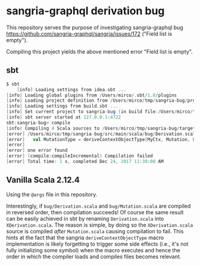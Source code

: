 # sangria-graphql derivation bug

This repository serves the purpose of investigating sangria-graphql bug https://github.com/sangria-graphql/sangria/issues/172 ("Field list is empty").

Compiling this project yields the above mentioned error "Field list is empty".

## sbt

```sbt
$ sbt
	[info] Loading settings from idea.sbt ...
[info] Loading global plugins from /Users/mirco/.sbt/1.0/plugins
[info] Loading project definition from /Users/mirco/tmp/sangria-bug/project
[info] Loading settings from build.sbt ...
[info] Set current project to sangria-bug (in build file:/Users/mirco/tmp/sangria-bug/)
[info] sbt server started at 127.0.0.1:4722
sbt:sangria-bug> compile
[info] Compiling 4 Scala sources to /Users/mirco/tmp/sangria-bug/target/scala-2.12/classes ...
[error] /Users/mirco/tmp/sangria-bug/src/main/scala/bug/Derivation.scala:6:68: Field list is empty
[error]   val MutationType = deriveContextObjectType[MyCtx, Mutation, Unit](_.mutation)
[error]                                                                    ^
[error] one error found
[error] (compile:compileIncremental) Compilation failed
[error] Total time: 1 s, completed Dec 24, 2017 11:30:08 AM
```

## Vanilla Scala 2.12.4

Using the `@args` file in this repository.

Interestingly, if `bug/Derivation.scala` and `bug/Mutation.scala` are compiled in reversed order, then compilation succeeds! Of course the same result can be easily achieved in sbt by renaming `Derivation.scala` into `XDerivation.scala`. The reason is simple, by doing so the `XDerivation.scala` source is compiled *after* `Mutation.scala` causing compilation to fail. This hints at the fact that the sangria `deriveContextObjectType` macro implementation is likely forgetting to trigger some side effects (i.e., it's not fully initializing some symbol) when the macro executes and hence the order in which the compiler loads and compiles files becomes relevant.
